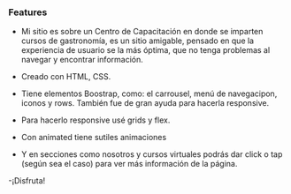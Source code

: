### Features

- Mi sitio es sobre un Centro de Capacitación en donde se imparten cursos de gastronomía, es un sitio amigable, pensado en que la experiencia de usuario se la más óptima, que no tenga problemas al navegar y encontrar información.

- Creado con HTML, CSS.
- Tiene elementos Boostrap, como: el carrousel, menú de navegacipon, iconos y rows. También fue de gran ayuda para hacerla responsive.
- Para hacerlo responsive usé grids y flex.
- Con animated tiene sutiles animaciones 
- Y en secciones como nosotros y cursos virtuales podrás dar click o tap (según sea el caso) para ver más información de la página.

-¡Disfruta! 

